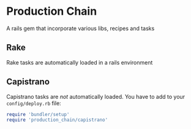 # Production Chain

A rails gem that incorporate various libs, recipes and tasks

## Rake

Rake tasks are automatically loaded in a rails environment

## Capistrano

Capistrano tasks are *not* automatically loaded. You have to add to your `config/deploy.rb` file:

```ruby
require 'bundler/setup'
require 'production_chain/capistrano'
```
